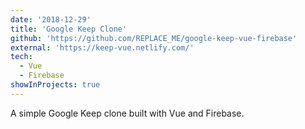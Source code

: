 ```yaml
---
date: '2018-12-29'
title: 'Google Keep Clone'
github: 'https://github.com/REPLACE_ME/google-keep-vue-firebase'
external: 'https://keep-vue.netlify.com/'
tech:
  - Vue
  - Firebase
showInProjects: true
---
```


A simple Google Keep clone built with Vue and Firebase.

